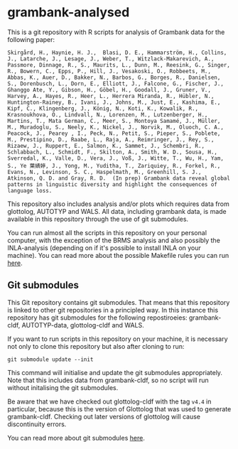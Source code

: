 # grambank-analysed
This is a git repository with R scripts for analysis of Grambank data for the following paper:

```
Skirgård, H., Haynie, H. J.,  Blasi, D. E., Hammarström, H., Collins, J., Latarche, J., Lesage, J., Weber, T., Witzlack-Makarevich, A., Passmore, Dinnage, R., S., Maurits, L., Dunn, M., Reesink, G., Singer, R., Bowern, C., Epps, P., Hill, J., Vesakoski, O., Robbeets, M., Abbas, K., Auer, D., Bakker, N., Barbos, G., Borges, R., Danielsen, S., Dorenbusch, L., Dorn, E., Elliott, J., Falcone, G., Fischer, J., Ghanggo Ate, Y., Gibson, H., Göbel, H., Goodall, J., Gruner, V., Harvey, A., Hayes, R., Heer, L., Herrera Miranda, R., Hübler, N., Huntington-Rainey, B., Ivani, J., Johns, M., Just, E., Kashima, E., Kipf, C., Klingenberg, J., König, N., Koti, K., Kowalik, R., Krasnoukhova, O., Lindvall, N., Lorenzen, M., Lutzenberger, H., Martins, T., Mata German, C., Meer, S., Montoya Samamé, J., Müller, M., Muradoglu, S., Neely, K., Nickel, J., Norvik, M., Oluoch, C. A., Peacock, J., Pearey , I., Peck, N., Petit, S., Pieper, S., Poblete, M., Prestipino, D., Raabe, L., Raja, A., Reimringer, J., Rey, S., Rizaew, J., Ruppert, E., Salmon, K., Sammet, J., Schembri, R., Schlabbach, L., Schmidt, F., Skilton, A., Smith, W. D., Sousa, H., Sverredal, K., Valle, D., Vera, J., Voß, J., Witte, T., Wu, H., Yam, S., Ye 葉婧婷, J., Yong, M., Yuditha, T., Zariquiey, R., Forkel, R., Evans, N., Levinson, S. C., Haspelmath, M., Greenhill, S. J., Atkinson, Q. D. and Gray, R. D.  (In prep) Grambank data reveal global patterns in linguistic diversity and highlight the consequences of language loss.
```
This repository also includes analysis and/or plots which requires data from glottolog, AUTOTYP and WALS. All data, including grambank data, is made available in this repository through the use of git submodules.

You can run almost all the scripts in this repository on your personal computer, with the exception of the BRMS analysis and also possibly the INLA-analysis (depending on if it's possible to install INLA on your machine). You can read more about the possible Makefile rules you can run [here](https://github.com/grambank/grambank-analysed/blob/main/R_grambank/README.md#files).

## Git submodules
This Git repository contains git submodules. That means that this repository is linked to other git repositories in a principled way. In this instance this repository has git submodules for the following repostiroeies: grambank-cldf, AUTOTYP-data, glottolog-cldf and WALS.

If you want to run scripts in this repository on your machine, it is necessary not only to clone this repository but also after cloning to run:

`git submodule update --init`

This command will initialise and update the git submodules appropriately. Note that this includes data from grambank-cldf, so no script will run without initalising the git submodules.

Be aware that we have checked out glottolog-cldf with the tag `v4.4` in particular, because this is the version of Glottolog that was used to generate grambank-cldf. Checking out later versions of glottolog will cause discontinuity errors.

You can read more about git submodules [here](https://git-scm.com/book/en/v2/Git-Tools-Submodules#_cloning_submodules).
